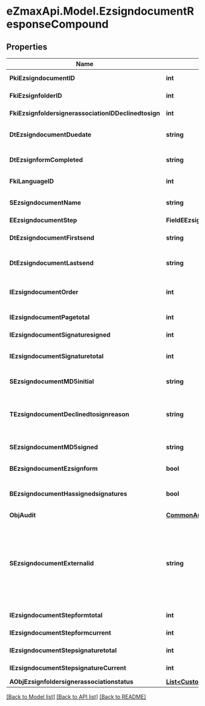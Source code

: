 
# eZmaxApi.Model.EzsigndocumentResponseCompound

## Properties

Name | Type | Description | Notes
------------ | ------------- | ------------- | -------------
**PkiEzsigndocumentID** | **int** | The unique ID of the Ezsigndocument | 
**FkiEzsignfolderID** | **int** | The unique ID of the Ezsignfolder | 
**FkiEzsignfoldersignerassociationIDDeclinedtosign** | **int** | The unique ID of the Ezsignfoldersignerassociation | [optional] 
**DtEzsigndocumentDuedate** | **string** | The maximum date and time at which the Ezsigndocument can be signed. | 
**DtEzsignformCompleted** | **string** | The date and time at which the Ezsignform has been completed. | [optional] 
**FkiLanguageID** | **int** | The unique ID of the Language.  Valid values:  |Value|Description| |-|-| |1|French| |2|English| | [optional] 
**SEzsigndocumentName** | **string** | The name of the document that will be presented to Ezsignfoldersignerassociations | 
**EEzsigndocumentStep** | **FieldEEzsigndocumentStep** |  | 
**DtEzsigndocumentFirstsend** | **string** | The date and time when the Ezsigndocument was first sent. | [optional] 
**DtEzsigndocumentLastsend** | **string** | The date and time when the Ezsigndocument was sent the last time. | [optional] 
**IEzsigndocumentOrder** | **int** | The order in which the Ezsigndocument will be presented to the signatory in the Ezsignfolder. | 
**IEzsigndocumentPagetotal** | **int** | The number of pages in the Ezsigndocument. | 
**IEzsigndocumentSignaturesigned** | **int** | The number of signatures that were signed in the document. | 
**IEzsigndocumentSignaturetotal** | **int** | The number of total signatures that were requested in the Ezsigndocument. | 
**SEzsigndocumentMD5initial** | **string** | MD5 Hash of the initial PDF Document before signatures were applied to it. | [optional] 
**TEzsigndocumentDeclinedtosignreason** | **string** | A custom text message that will contain the refusal message if the Ezsigndocument is declined to sign | [optional] 
**SEzsigndocumentMD5signed** | **string** | MD5 Hash of the final PDF Document after all signatures were applied to it. | [optional] 
**BEzsigndocumentEzsignform** | **bool** | If the Ezsigndocument contains an Ezsignform or not | [optional] 
**BEzsigndocumentHassignedsignatures** | **bool** | If the Ezsigndocument contains signed signatures (From internal or external sources) | [optional] 
**ObjAudit** | [**CommonAudit**](CommonAudit.md) |  | [optional] 
**SEzsigndocumentExternalid** | **string** | This field can be used to store an External ID from the client&#39;s system.  Anything can be stored in this field, it will never be evaluated by the eZmax system and will be returned AS-IS.  To store multiple values, consider using a JSON formatted structure, a URL encoded string, a CSV or any other custom format.  | [optional] 
**IEzsigndocumentStepformtotal** | **int** | The total number of steps in the form filling phase | 
**IEzsigndocumentStepformcurrent** | **int** | The current step in the form filling phase | 
**IEzsigndocumentStepsignaturetotal** | **int** | The total number of steps in the signature filling phase | 
**IEzsigndocumentStepsignatureCurrent** | **int** | The current step in the signature phase | 
**AObjEzsignfoldersignerassociationstatus** | [**List&lt;CustomEzsignfoldersignerassociationstatusResponse&gt;**](CustomEzsignfoldersignerassociationstatusResponse.md) |  | 

[[Back to Model list]](../README.md#documentation-for-models)
[[Back to API list]](../README.md#documentation-for-api-endpoints)
[[Back to README]](../README.md)

